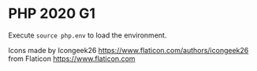 # PHP 2020 G1

Execute ```source php.env``` to load the environment.

Icons made by Icongeek26 https://www.flaticon.com/authors/icongeek26 from Flaticon https://www.flaticon.com